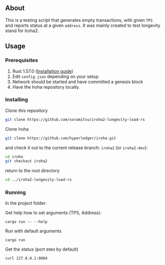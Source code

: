## About

This is a testing script that generates empty transactions, with given `TPS` and reports status at a given `address`.
It was mainly created to test longevity stand for Iroha2.

## Usage

### Prerequisites

1. Rust 1.57.0 ([Installation guide](https://www.rust-lang.org/tools/install))
2. Edit `config.json` depending on your setup
3. Network should be started and have committed a genesis block
4. Have the Iroha repository locally.

### Installing

Clone *this* repository

```bash
git clone https://github.com/soramitsu/iroha2-longevity-load-rs
```

Clone Iroha

```bash
git clone https://github.com/hyperledger/iroha.git
```

and check it out to the current release branch: `iroha2` (or `iroha2-dev`):

```bash
cd iroha
git checkout iroha2
```

return to the root directory

```bash
cd ../iroha2-longevity-load-rs
```


### Running

In the project folder:

Get help how to set arguments (TPS, Address):
```
cargo run -- --help
```

Run with default arguments
```
cargo run
```

Get the status (port `8084` by default)
```
curl 127.0.0.1:8084
```
